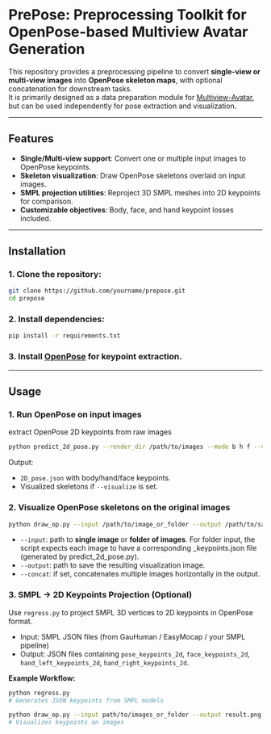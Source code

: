 # PrePose: Preprocessing Toolkit for OpenPose-based Multiview Avatar Generation

This repository provides a preprocessing pipeline to convert **single-view or multi-view images** into **OpenPose skeleton maps**, with optional concatenation for downstream tasks.  
It is primarily designed as a data preparation module for [Multiview-Avatar](https://github.com/ArcherFMY/Multiview-Avatar), but can be used independently for pose extraction and visualization.

---

## Features
- **Single/Multi-view support**: Convert one or multiple input images to OpenPose keypoints.
- **Skeleton visualization**: Draw OpenPose skeletons overlaid on input images.
- **SMPL projection utilities**: Reproject 3D SMPL meshes into 2D keypoints for comparison.
- **Customizable objectives**: Body, face, and hand keypoint losses included.

---

## Installation

### 1. Clone the repository:
```bash
git clone https://github.com/yourname/prepose.git
cd prepose
```

### 2. Install dependencies:
```bash
pip install -r requirements.txt
```

### 3. Install [OpenPose](https://github.com/CMU-Perceptual-Computing-Lab/openpose) for keypoint extraction.

---

## Usage
### 1. Run OpenPose on input images
extract OpenPose 2D keypoints from raw images
```bash
python predict_2d_pose.py --render_dir /path/to/images --mode b h f --visualize
```
Output:
- `2D_pose.json` with body/hand/face keypoints.
- Visualized skeletons if `--visualize` is set.
### 2. Visualize OpenPose skeletons on the original images
```bash
python draw_op.py --input /path/to/image_or_folder --output /path/to/save.png [--concat]
```
- `--input`: path to **single image** or **folder of images**.
For folder input, the script expects each image to have a corresponding _keypoints.json file (generated by predict_2d_pose.py).
- `--output`: path to save the resulting visualization image.
- `--concat`: if set, concatenates multiple images horizontally in the output.

### 3. SMPL → 2D Keypoints Projection (Optional)
Use `regress.py` to project SMPL 3D vertices to 2D keypoints in OpenPose format.
- Input: SMPL JSON files (from GauHuman / EasyMocap / your SMPL pipeline)
- Output: JSON files containing `pose_keypoints_2d`, `face_keypoints_2d`, `hand_left_keypoints_2d`, `hand_right_keypoints_2d`.

**Example Workflow:**
```bash
python regress.py
# Generates JSON keypoints from SMPL models

python draw_op.py --input path/to/images_or_folder --output result.png --concat
# Visualizes keypoints on images
```





